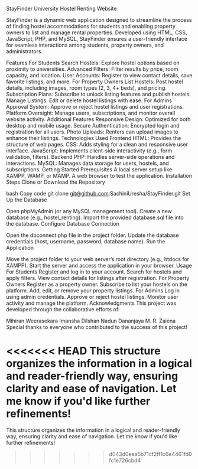 StayFinder
University Hostel Renting Website

StayFinder is a dynamic web application designed to streamline the process of finding hostel accommodations for students and enabling property owners to list and manage rental properties. Developed using HTML, CSS, JavaScript, PHP, and MySQL, StayFinder ensures a user-friendly interface for seamless interactions among students, property owners, and administrators.

Features
For Students
Search Hostels: Explore hostel options based on proximity to universities.
Advanced Filters: Filter results by price, room capacity, and location.
User Accounts: Register to view contact details, save favorite listings, and more.
For Property Owners
List Hostels: Post hostel details, including images, room types (2, 3, 4+ beds), and pricing.
Subscription Plans: Subscribe to unlock listing features and publish hostels.
Manage Listings: Edit or delete hostel listings with ease.
For Admins
Approval System: Approve or reject hostel listings and user registrations.
Platform Oversight: Manage users, subscriptions, and monitor overall website activity.
Additional Features
Responsive Design: Optimized for both desktop and mobile usage.
Secure Authentication: Encrypted login and registration for all users.
Photo Uploads: Renters can upload images to enhance their listings.
Technologies Used
Frontend
HTML: Provides the structure of web pages.
CSS: Adds styling for a clean and responsive user interface.
JavaScript: Implements client-side interactivity (e.g., form validation, filters).
Backend
PHP: Handles server-side operations and interactions.
MySQL: Manages data storage for users, hostels, and subscriptions.
Getting Started
Prerequisites
A local server setup like XAMPP, WAMP, or MAMP.
A web browser to test the application.
Installation Steps
Clone or Download the Repository

bash
Copy code
git clone git@github.com:SachiniUresha/StayFinder.git
Set Up the Database

Open phpMyAdmin (or any MySQL management tool).
Create a new database (e.g., hostel_renting).
Import the provided database.sql file into the database.
Configure Database Connection

Open the dbconnect.php file in the project folder.
Update the database credentials (host, username, password, database name).
Run the Application

Move the project folder to your web server’s root directory (e.g., htdocs for XAMPP).
Start the server and access the application in your browser.
Usage
For Students
Register and log in to your account.
Search for hostels and apply filters.
View contact details for listings after registration.
For Property Owners
Register as a property owner.
Subscribe to list your hostels on the platform.
Add, edit, or remove your property listings.
For Admins
Log in using admin credentials.
Approve or reject hostel listings.
Monitor user activity and manage the platform.
Acknowledgments
This project was developed through the collaborative efforts of:

Mihiran Weerasekara
Imansha Dilshan
Nadun Dananjaya
M. R. Zaiena
Special thanks to everyone who contributed to the success of this project!

<<<<<<< HEAD
This structure organizes the information in a logical and reader-friendly way, ensuring clarity and ease of navigation. Let me know if you'd like further refinements!
=======
This structure organizes the information in a logical and reader-friendly way, ensuring clarity and ease of navigation. Let me know if you'd like further refinements!
>>>>>>> d043d0eea5b71cf2ff1c6e4461fd0fc1e726cbd4
